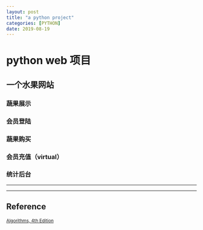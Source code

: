 ```yaml
---
layout: post
title: "a python project"
categories: [PYTHON]
date: 2019-08-19
---
```


# python web 项目

## 一个水果网站
### 蔬果展示
### 会员登陆
### 蔬果购买
### 会员充值（virtual）
### 统计后台























---


---
<h2>Reference</h2>

<small>[Algorithms, 4th Edition](https://algs4.cs.princeton.edu/home/)</small>
